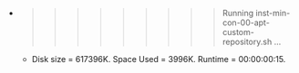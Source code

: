 * >>>>>>>>> Running inst-min-con-00-apt-custom-repository.sh ...
  * Disk size = 617396K. Space Used = 3996K. Runtime = 00:00:00:15.
